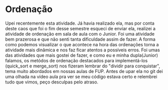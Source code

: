 # Ordenação

Upei recentemente esta atividade. Já havia realizado ela, mas por conta deste caos que foi o fim desse semestre esqueci de enviar ela, realizei a atividade de ordenação em sala de aula com o Junior. Foi uma atividade bem prazerosa e que não senti tanta dificuldade assim de fazer. A forma como podemos visualizar o que acontece na hora das ordenações torna a atividade mais dinâmica e nos faz ficar atentos a possíveis erros. Foi umas das atividades que mais gostei de fazer, e como eu e minha dupla(Junior) falamos, os metódos de ordenação destacados para implementá-los (quick_sort e merge_sort) nos fizeram lembrar do "dividir para conquistar", tema muito abordados em nossas aulas de FUP. Antes de upar ela no git dei uma olhada na vídeo aula pra ver se meu código estava certo e relembrei tudo que vimos, peço desculpas pelo atraso. 

